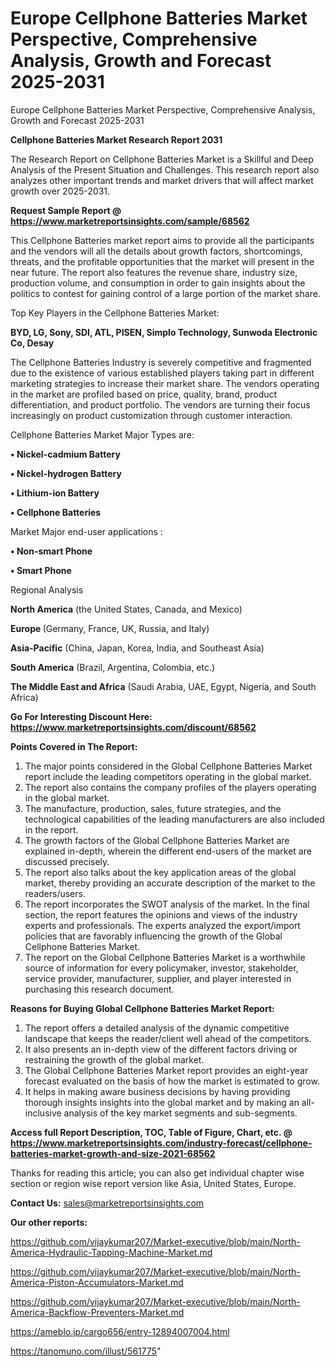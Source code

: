 # Europe Cellphone Batteries Market Perspective, Comprehensive Analysis, Growth and Forecast 2025-2031
Europe Cellphone Batteries Market Perspective, Comprehensive Analysis, Growth and Forecast 2025-2031

<strong>Cellphone Batteries Market Research Report 2031</strong>

The Research Report on Cellphone Batteries Market is a Skillful and Deep Analysis of the Present Situation and Challenges. This research report also analyzes other important trends and market drivers that will affect market growth over 2025-2031.

<strong>Request Sample Report @ <a href=https://www.marketreportsinsights.com/sample/68562>https://www.marketreportsinsights.com/sample/68562</a></strong>

This Cellphone Batteries market report aims to provide all the participants and the vendors will all the details about growth factors, shortcomings, threats, and the profitable opportunities that the market will present in the near future. The report also features the revenue share, industry size, production volume, and consumption in order to gain insights about the politics to contest for gaining control of a large portion of the market share.

Top Key Players in the Cellphone Batteries Market:

<strong>BYD, LG, Sony, SDI, ATL, PISEN, Simplo Technology, Sunwoda Electronic Co, Desay</strong>

The Cellphone Batteries Industry is severely competitive and fragmented due to the existence of various established players taking part in different marketing strategies to increase their market share. The vendors operating in the market are profiled based on price, quality, brand, product differentiation, and product portfolio. The vendors are turning their focus increasingly on product customization through customer interaction.

Cellphone Batteries Market Major Types are:

<strong>• Nickel-cadmium Battery

• Nickel-hydrogen Battery

• Lithium-ion Battery

• Cellphone Batteries</strong>

Market Major end-user applications :

<strong>• Non-smart Phone

• Smart Phone</strong>

Regional Analysis

</u><strong><b>North America</b></strong> (the United States, Canada, and Mexico)

<strong><b>Europe </b></strong>(Germany, France, UK, Russia, and Italy)

<strong><b>Asia-Pacific</b></strong> (China, Japan, Korea, India, and Southeast Asia)

<strong><b>South America</b></strong> (Brazil, Argentina, Colombia, etc.)

<strong><b>The Middle East and Africa</b></strong> (Saudi Arabia, UAE, Egypt, Nigeria, and South Africa)

<strong>Go For Interesting Discount Here: <a href=https://www.marketreportsinsights.com/discount/68562>https://www.marketreportsinsights.com/discount/68562</a></strong>

<strong>Points Covered in The Report:</strong>
<ol>
  <li>The major points considered in the Global Cellphone Batteries Market report include the leading competitors operating in the global market.</li>
  <li>The report also contains the company profiles of the players operating in the global market.</li>
  <li>The manufacture, production, sales, future strategies, and the technological capabilities of the leading manufacturers are also included in the report.</li>
  <li>The growth factors of the Global Cellphone Batteries Market are explained in-depth, wherein the different end-users of the market are discussed precisely.</li>
  <li>The report also talks about the key application areas of the global market, thereby providing an accurate description of the market to the readers/users.</li>
  <li>The report incorporates the SWOT analysis of the market. In the final section, the report features the opinions and views of the industry experts and professionals. The experts analyzed the export/import policies that are favorably influencing the growth of the Global Cellphone Batteries Market.</li>
  <li>The report on the Global Cellphone Batteries Market is a worthwhile source of information for every policymaker, investor, stakeholder, service provider, manufacturer, supplier, and player interested in purchasing this research document.</li>
</ol>
<strong>Reasons for Buying Global Cellphone Batteries Market Report:</strong>

<ol>
  <li>The report offers a detailed analysis of the dynamic competitive landscape that keeps the reader/client well ahead of the competitors.</li>
  <li>It also presents an in-depth view of the different factors driving or restraining the growth of the global market.</li>
  <li>The Global Cellphone Batteries Market report provides an eight-year forecast evaluated on the basis of how the market is estimated to grow.</li>
  <li>It helps in making aware business decisions by having providing thorough insights insights into the global market and by making an all-inclusive analysis of the key market segments and sub-segments.</li>
</ol>
<strong>Access full Report Description, TOC, Table of Figure, Chart, etc. @ <a href=https://www.marketreportsinsights.com/industry-forecast/cellphone-batteries-market-growth-and-size-2021-68562>https://www.marketreportsinsights.com/industry-forecast/cellphone-batteries-market-growth-and-size-2021-68562</a></strong>


Thanks for reading this article; you can also get individual chapter wise section or region wise report version like Asia, United States, Europe.

<strong>Contact Us:</strong>
sales@marketreportsinsights.com

<strong>Our other reports:</strong>

<a href=https://github.com/vijaykumar207/Market-executive/blob/main/North-America-Hydraulic-Tapping-Machine-Market.md>https://github.com/vijaykumar207/Market-executive/blob/main/North-America-Hydraulic-Tapping-Machine-Market.md</a>

<a href=https://github.com/vijaykumar207/Market-executive/blob/main/North-America-Piston-Accumulators-Market.md>https://github.com/vijaykumar207/Market-executive/blob/main/North-America-Piston-Accumulators-Market.md</a>

<a href=https://github.com/vijaykumar207/Market-executive/blob/main/North-America-Backflow-Preventers-Market.md>https://github.com/vijaykumar207/Market-executive/blob/main/North-America-Backflow-Preventers-Market.md</a>

<a href=https://ameblo.jp/cargo656/entry-12894007004.html>https://ameblo.jp/cargo656/entry-12894007004.html</a>

<a href=https://tanomuno.com/illust/561775>https://tanomuno.com/illust/561775</a>"
